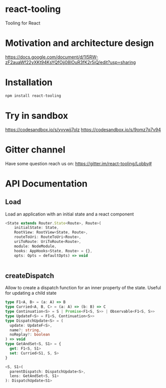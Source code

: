 # react-tooling
Tooling for React

# Motivation and architecture design

https://docs.google.com/document/d/1l5RW-zF2auaWf22yXKt94KsYQfOjj08IOuR3fK2r5iQ/edit?usp=sharing

# Installation
```sh
npm install react-tooling
```

# Try in sandbox

https://codesandbox.io/s/yvvwjj7olz
https://codesandbox.io/s/9omz7q7v94

# Gitter channel
Have some question reach us on: https://gitter.im/react-tooling/Lobby#

# API Documentation

## Load

Load an application with an initial state and a react component

```ts
<State extends Router.State<Route>, Route>(
    initialState: State,
    RootView: RootView<State, Route>,
    routeToUri: RouteToUri<Route>,
    uriToRoute: UriToRoute<Route>,
    module: NodeModule,
    hooks: AppHooks<State, Route> = {},
    opts: Opts = defaultOpts) => void
    
 ```
 
## createDispatch

Allow to create a dispatch function for an inner property of the state.
Useful for updating a child state

```ts
type F1<A, B> = (a: A) => B
type Curried<A, B, C> = (a: A) => (b: B) => C
type Continuation<S> = S | Promise<F1<S, S>> | Observable<F1<S, S>>
type UpdateF<S> = F1<S, Continuation<S>>
type DispatchUpdate<S> = (
  update: UpdateF<S>,
  name?: string,
  noReplay?: boolean
) => void
type GetAndSet<S, S1> = {
  get: F1<S, S1>
  set: Curried<S1, S, S>
}

<S, S1>(
  parentDispatch: DispatchUpdate<S>,
  lens: GetAndSet<S, S1>
): DispatchUpdate<S1>
```
